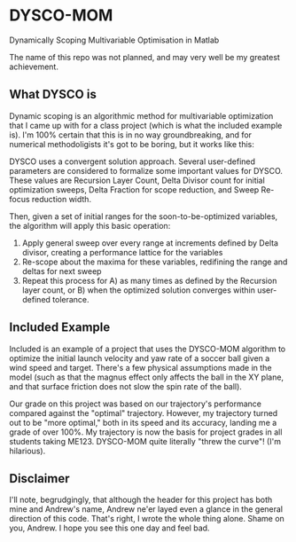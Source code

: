 # DYSCO-MOM
Dynamically Scoping Multivariable Optimisation in Matlab

The name of this repo was not planned, and may very well be my greatest achievement.

## What DYSCO is
Dynamic scoping is an algorithmic method for multivariable optimization that I came up with for a class project (which is what the included example is). I'm 100% certain that this is in no way groundbreaking, and for numerical methodoligists it's got to be boring, but it works like this:

DYSCO uses a convergent solution approach. Several user-defined parameters are considered to formalize some important values for DYSCO. These values are Recursion Layer Count, Delta Divisor count for initial optimization sweeps, Delta Fraction for scope reduction, and Sweep Re-focus reduction width.

Then, given a set of initial ranges for the soon-to-be-optimized variables, the algorithm will apply this basic operation:
1. Apply general sweep over every range at increments defined by Delta divisor, creating a performance lattice for the variables
2. Re-scope about the maxima for these variables, redifining the range and deltas for next sweep
3. Repeat this process for A) as many times as defined by the Recursion layer count, or B) when the optimized solution converges within user-defined tolerance.

## Included Example
Included is an example of a project that uses the DYSCO-MOM algorithm to optimize the initial launch velocity and yaw rate of a soccer ball given a wind speed and target. There's a few physical assumptions made in the model (such as that the magnus effect only affects the ball in the XY plane, and that surface friction does not slow the spin rate of the ball). 

Our grade on this project was based on our trajectory's performance compared against the "optimal" trajectory. However, my trajectory turned out to be "more optimal," both in its speed and its accuracy, landing me a grade of over 100%. My trajectory is now the basis for project grades in all students taking ME123. DYSCO-MOM quite literally "threw the curve"! (I'm hilarious).

## Disclaimer
I'll note, begrudgingly, that although the header for this project has both mine and Andrew's name, Andrew ne'er layed even a glance in the general direction of this code. That's right, I wrote the whole thing alone. Shame on you, Andrew. I hope you see this one day and feel bad. 
